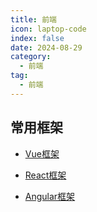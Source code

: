 ```yaml
---
title: 前端
icon: laptop-code
index: false
date: 2024-08-29
category:
  - 前端
tag:
  - 前端
---
```


## 常用框架

- [Vue框架](Vue.md)

- [React框架](React.md)

- [Angular框架](Angular.md)
